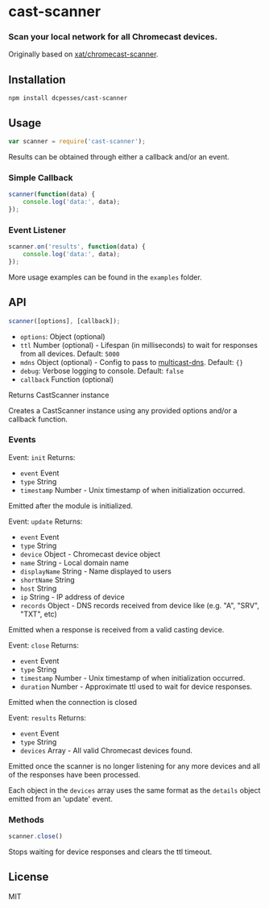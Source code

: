 # cast-scanner

### Scan your local network for all Chromecast devices.

Originally based on [xat/chromecast-scanner](https://github.com/xat/chromecast-scanner).


## Installation

`npm install dcpesses/cast-scanner`

## Usage

```javascript
var scanner = require('cast-scanner');
```

Results can be obtained through either a callback and/or an event.

### Simple Callback
```javascript
scanner(function(data) {
    console.log('data:', data);
});
```

### Event Listener
```javascript
scanner.on('results', function(data) {
    console.log('data:', data);
});
```

More usage examples can be found in the `examples` folder.

## API
```javascript
scanner([options], [callback]);
```
* `options`: Object (optional)
 * `ttl` Number (optional) - Lifespan (in milliseconds) to wait for responses from all devices. Default: `5000`
 * `mdns` Object (optional) - Config to pass to [multicast-dns](https://github.com/mafintosh/multicast-dns). Default: `{}`
 * `debug`: Verbose logging to console. Default: `false`
* `callback` Function (optional)

Returns CastScanner instance

Creates a CastScanner instance using any provided options and/or a callback function.

### Events

Event: `init`
Returns:
* `event` Event
* `type` String
* `timestamp` Number - Unix timestamp of when initialization occurred.

Emitted after the module is initialized.

Event: `update`
Returns:
* `event` Event
* `type` String
* `device` Object - Chromecast device object
 * `name` String - Local domain name
 * `displayName` String - Name displayed to users
 * `shortName` String
 * `host` String
 * `ip` String - IP address of device
 * `records` Object - DNS records received from device like (e.g. "A", "SRV", "TXT", etc)

Emitted when a response is received from a valid casting device.

Event: `close`
Returns:
* `event` Event
* `type` String
* `timestamp` Number - Unix timestamp of when initialization occurred.
* `duration` Number - Approximate ttl used to wait for device responses.

Emitted when the connection is closed

Event: `results`
Returns:
* `event` Event
* `type` String
* `devices` Array - All valid Chromecast devices found.

Emitted once the scanner is no longer listening for any more devices and all of the responses have been processed.

Each object in the `devices` array uses the same format as the `details` object emitted from an 'update' event.

### Methods

 ```javascript
scanner.close()
```
Stops waiting for device responses and clears the ttl timeout.

## License
MIT

